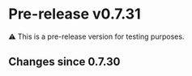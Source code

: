 # Pre-release v0.7.31

⚠️ This is a pre-release version for testing purposes.

## Changes since 0.7.30

